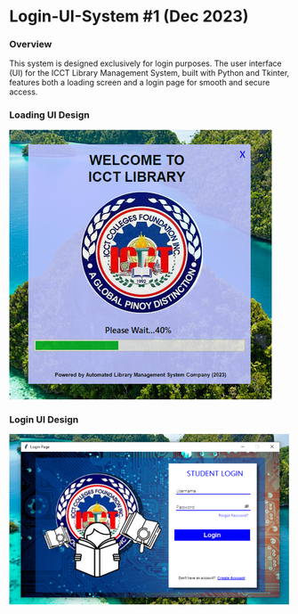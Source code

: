 # Login-UI-System #1 (Dec 2023)

### Overview
This system is designed exclusively for login purposes. The user interface (UI) for the ICCT Library Management System, built with Python and Tkinter, features both a loading screen and a login page for smooth and secure access.

### Loading UI Design
![Alt text](images/loading.png)

### Login UI Design
![Alt text](images/login.png)

